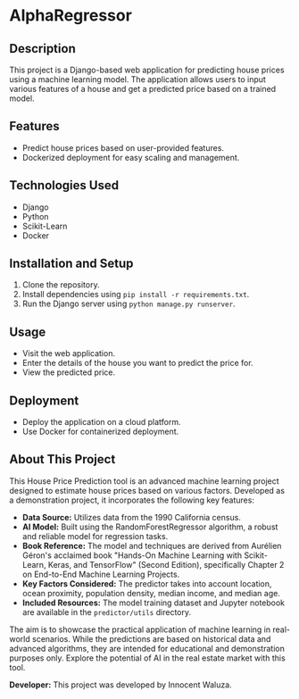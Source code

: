 # AlphaRegressor

## Description
This project is a Django-based web application for predicting house prices using a machine learning model. The application allows users to input various features of a house and get a predicted price based on a trained model.

## Features
- Predict house prices based on user-provided features.
- Dockerized deployment for easy scaling and management.

## Technologies Used
- Django
- Python
- Scikit-Learn
- Docker

## Installation and Setup
1. Clone the repository.
2. Install dependencies using `pip install -r requirements.txt`.
3. Run the Django server using `python manage.py runserver`.

## Usage
- Visit the web application.
- Enter the details of the house you want to predict the price for.
- View the predicted price.

## Deployment
- Deploy the application on a cloud platform.
- Use Docker for containerized deployment.

## About This Project
This House Price Prediction tool is an advanced machine learning project designed to estimate house prices based on various factors. Developed as a demonstration project, it incorporates the following key features:

- **Data Source:** Utilizes data from the 1990 California census.
- **AI Model:** Built using the RandomForestRegressor algorithm, a robust and reliable model for regression tasks.
- **Book Reference:** The model and techniques are derived from Aurélien Géron's acclaimed book "Hands-On Machine Learning with Scikit-Learn, Keras, and TensorFlow" (Second Edition), specifically Chapter 2 on End-to-End Machine Learning Projects.
- **Key Factors Considered:** The predictor takes into account location, ocean proximity, population density, median income, and median age.
- **Included Resources:** The model training dataset and Jupyter notebook are available in the `predictor/utils` directory.

The aim is to showcase the practical application of machine learning in real-world scenarios. While the predictions are based on historical data and advanced algorithms, they are intended for educational and demonstration purposes only. Explore the potential of AI in the real estate market with this tool.

**Developer:** This project was developed by Innocent Waluza.

